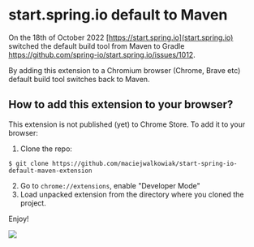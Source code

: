 # start.spring.io default to Maven

On the 18th of October 2022 [https://start.spring.io](start.spring.io) switched the default build tool from Maven to Gradle https://github.com/spring-io/start.spring.io/issues/1012.

By adding this extension to a Chromium browser (Chrome, Brave etc) default build tool switches back to Maven.

## How to add this extension to your browser?

This extension is not published (yet) to Chrome Store. To add it to your browser:

1. Clone the repo:

```
$ git clone https://github.com/maciejwalkowiak/start-spring-io-default-maven-extension
```

2. Go to `chrome://extensions`, enable "Developer Mode"
3. Load unpacked extension from the directory where you cloned the project.

Enjoy!

![](https://media.giphy.com/media/vNITrslTkxf8Y/giphy.gif)
